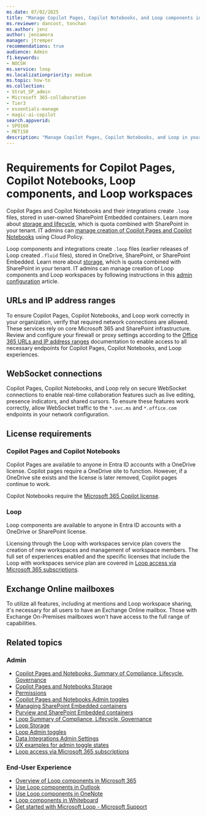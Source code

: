 ```yaml
---
ms.date: 07/02/2025
title: "Manage Copilot Pages, Copilot Notebooks, and Loop components in your organization"
ms.reviewer: dancost, tonchan
ms.author: jenz
author: jenzamora
manager: jtremper
recommendations: true
audience: Admin
f1.keywords:
- NOCSH
ms.service: loop
ms.localizationpriority: medium
ms.topic: how-to
ms.collection:
- Strat_SP_admin
- Microsoft 365-collaboration
- Tier3
- essentials-manage
- magic-ai-copilot
search.appverid:
- SPO160
- MET150
description: "Manage Copilot Pages, Copilot Notebooks, and Loop in your organization"
---
```


# Requirements for Copilot Pages, Copilot Notebooks, Loop components, and Loop workspaces

Copilot Pages and Copilot Notebooks and their integrations create `.loop` files, stored in user-owned SharePoint Embedded containers. Learn more about [storage and lifecycle](cpcn-storage.md), which is quota combined with SharePoint in your tenant. IT admins can [manage creation of Copilot Pages and Copilot Notebooks](cpcn-admin-configuration.md) using Cloud Policy.

Loop components and integrations create `.loop` files (earlier releases of Loop created `.fluid` files), stored in OneDrive, SharePoint, or SharePoint Embedded. Learn more about [storage](loop-storage.md), which is quota combined with SharePoint in your tenant. IT admins can manage creation of Loop components and Loop workspaces by following instructions in this [admin configuration](loop-admin-configuration.md) article.

## URLs and IP address ranges

To ensure Copilot Pages, Copilot Notebooks, and Loop work correctly in your organization, verify that required network connections are allowed. These services rely on core Microsoft 365 and SharePoint infrastructure. Review and configure your firewall or proxy settings according to the [Office 365 URLs and IP address ranges](/microsoft-365/enterprise/urls-and-ip-address-ranges) documentation to enable access to all necessary endpoints for Copilot Pages, Copilot Notebooks, and Loop experiences.

## WebSocket connections

Copilot Pages, Copilot Notebooks, and Loop rely on secure WebSocket connections to enable real-time collaboration features such as live editing, presence indicators, and shared cursors. To ensure these features work correctly, allow WebSocket traffic to the `*.svc.ms` and `*.office.com` endpoints in your network configuration.

## License requirements

### Copilot Pages and Copilot Notebooks

Copilot Pages are available to anyone in Entra ID accounts with a OneDrive license. Copilot pages require a OneDrive site to function. However, if a OneDrive site exists and the license is later removed, Copilot pages continue to work.

Copilot Notebooks require the [Microsoft 365 Copilot license](/copilot/microsoft-365/microsoft-365-copilot-licensing).

### Loop

Loop components are available to anyone in Entra ID accounts with a OneDrive or SharePoint license.

Licensing through the Loop with workspaces service plan covers the creation of new workspaces and management of workspace members. The full set of experiences enabled and the specific licenses that include the Loop with workspaces service plan are covered in [Loop access via Microsoft 365 subscriptions](https://support.microsoft.com/office/loop-access-via-microsoft-365-subscriptions-92915461-4b14-49a4-9cd4-d1c259292afa). 

## Exchange Online mailboxes

To utilize all features, including at mentions and Loop workspace sharing, it's necessary for all users to have an Exchange Online mailbox. Those with Exchange On-Premises mailboxes won't have access to the full range of capabilities.

## Related topics

### Admin

- [Copilot Pages and Notebooks, Summary of Compliance, Lifecycle, Governance](cpcn-compliance-summary.md)
- [Copilot Pages and Notebooks Storage](cpcn-storage.md)
- [Permissions](cpcn-loop-permission.md)
- [Copilot Pages and Notebooks Admin toggles](cpcn-admin-configuration.md)
- [Managing SharePoint Embedded containers](cpcn-loop-spe-management.md)
- [Purview and SharePoint Embedded containers](cpcn-loop-purview-management.md)
- [Loop Summary of Compliance, Lifecycle, Governance](cpcn-compliance-summary.md)
- [Loop Storage](cpcn-storage.md)
- [Loop Admin toggles](loop-admin-configuration.md)
- [Data Integrations Admin Settings](loop-data-integrations-configuration.md)
- [UX examples for admin toggle states](loop-ux-examples.md)
- [Loop access via Microsoft 365 subscriptions](https://support.microsoft.com/office/loop-access-via-microsoft-365-subscriptions-92915461-4b14-49a4-9cd4-d1c259292afa)

### End-User Experience

- [Overview of Loop components in Microsoft 365](loop-components-teams.md)
- [Use Loop components in Outlook](https://support.microsoft.com/office/9b47c279-011d-4042-bd7f-8bbfca0cb136)
- [Use Loop components in OneNote](https://support.microsoft.com/office/use-loop-components-in-onenote-ed8a43d9-f6fd-4ad6-bc9d-8841db4da459)
- [Loop components in Whiteboard](https://support.microsoft.com/office/loop-components-in-whiteboard-c5f08f54-995e-473e-be6e-7f92555da347)
- [Get started with Microsoft Loop - Microsoft Support](https://support.microsoft.com/office/get-started-with-microsoft-loop-9f4d8d4f-dfc6-4518-9ef6-069408c21f0c)
